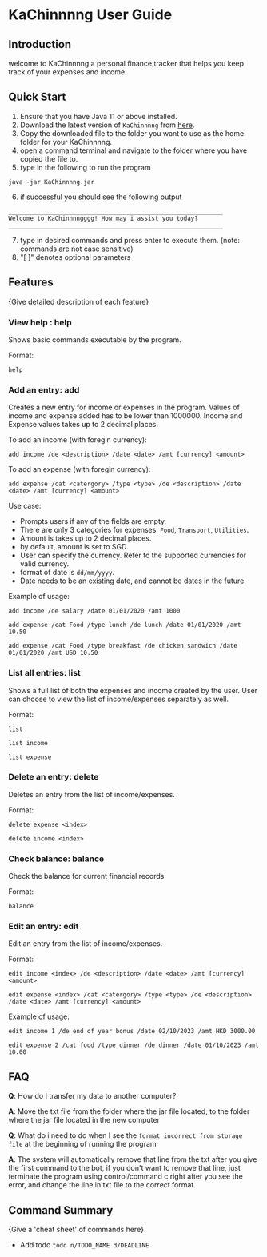 # KaChinnnng User Guide

## Introduction
welcome to KaChinnnng a personal finance tracker that helps you keep track of your expenses and income.

## Quick Start


1. Ensure that you have Java 11 or above installed.
2. Download the latest version of `KaChinnnng` from [here](http://link.to/duke).
3. Copy the downloaded file to the folder you want to use as the home folder for your KaChinnnng.
4. open a command terminal and navigate to the folder where you have copied the file to.
5. type in the following to run the program
```
java -jar KaChinnnng.jar
```
6. if successful you should see the following output
```
____________________________________________________________
Welcome to KaChinnnngggg! How may i assist you today?
____________________________________________________________
```
7. type in desired commands and press enter to execute them. (note: commands are not case sensitive)
8. "[ ]" denotes optional parameters

## Features 

{Give detailed description of each feature}

### View help : help
Shows basic commands executable by the program.

Format:
```
help
```

### Add an entry: add
Creates a new entry for income or expenses in the program.
Values of income and expense added has to be lower than 1000000.
Income and Expense values takes up to 2 decimal places.

To add an income (with foregin currency):
```
add income /de <description> /date <date> /amt [currency] <amount>
```

To add an expense (with foregin currency):
```
add expense /cat <catergory> /type <type> /de <description> /date <date> /amt [currency] <amount>
```

Use case:
- Prompts users if any of the fields are empty.
- There are only 3 categories for expenses: `Food`, `Transport`, `Utilities`.
- Amount is takes up to 2 decimal places.
- by default, amount is set to SGD.
- User can specify the currency. Refer to the supported currencies for valid currency.
- format of date is `dd/mm/yyyy`.
- Date needs to be an existing date, and cannot be dates in the future.

Example of usage:
```
add income /de salary /date 01/01/2020 /amt 1000
```
```
add expense /cat Food /type lunch /de lunch /date 01/01/2020 /amt 10.50
```
```
add expense /cat Food /type breakfast /de chicken sandwich /date 01/01/2020 /amt USD 10.50
```

### List all entries: list
Shows a full list of both the expenses and income created by the user.
User can choose to view the list of income/expenses separately as well.

Format:
```
list
```
```
list income
```
```
list expense
```

### Delete an entry: delete
Deletes an entry from the list of income/expenses.

Format:
```
delete expense <index>
```
```
delete income <index>
```

### Check balance: balance
Check the balance for current financial records

Format:
```
balance
```

### Edit an entry: edit 
Edit an entry from the list of income/expenses.

Format:
```
edit income <index> /de <description> /date <date> /amt [currency] <amount>
```
```
edit expense <index> /cat <catergory> /type <type> /de <description> /date <date> /amt [currency] <amount>
```
Example of usage:
```
edit income 1 /de end of year bonus /date 02/10/2023 /amt HKD 3000.00
```
```
edit expense 2 /cat food /type dinner /de dinner /date 01/10/2023 /amt 10.00
```


## FAQ

**Q**: How do I transfer my data to another computer? 

**A**: Move the txt file from the folder where the jar file located, 
to the folder where the jar file located in the new computer 

**Q**: What do i need to do when I see the `format incorrect from storage file` at the beginning of running the program

**A**: The system will automatically remove that line from the txt after you give the first command to the bot, 
if you don't want to remove that line, just terminate the program using control/command c right after you see the error,
and change the line in txt file to the correct format.

## Command Summary

{Give a 'cheat sheet' of commands here}

* Add todo `todo n/TODO_NAME d/DEADLINE`

